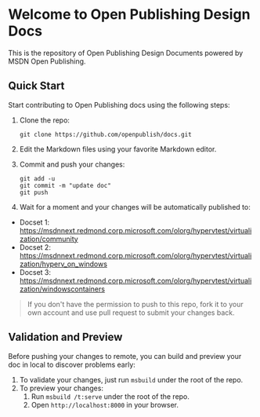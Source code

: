 Welcome to Open Publishing Design Docs
======================================

This is the repository of Open Publishing Design Documents powered by MSDN Open Publishing.

Quick Start
-----------

Start contributing to Open Publishing docs using the following steps:

1. Clone the repo:
   ```
   git clone https://github.com/openpublish/docs.git
   ```

2. Edit the Markdown files using your favorite Markdown editor.
3. Commit and push your changes:
   ```
   git add -u
   git commit -m "update doc"
   git push
   ```

4. Wait for a moment and your changes will be automatically published to:

-	Docset 1: https://msdnnext.redmond.corp.microsoft.com/olorg/hypervtest/virtualization/community
-	Docset 2: https://msdnnext.redmond.corp.microsoft.com/olorg/hypervtest/virtualization/hyperv_on_windows
-	Docset 3: https://msdnnext.redmond.corp.microsoft.com/olorg/hypervtest/virtualization/windowscontainers


> If you don't have the permission to push to this repo, fork it to your own account and use pull request to submit your changes back.

Validation and Preview
----------------------

Before pushing your changes to remote, you can build and preview your doc in local to discover problems early:

1. To validate your changes, just run `msbuild` under the root of the repo.
2. To preview your changes:
   1. Run `msbuild /t:serve` under the root of the repo.
   2. Open `http://localhost:8000` in your browser.

